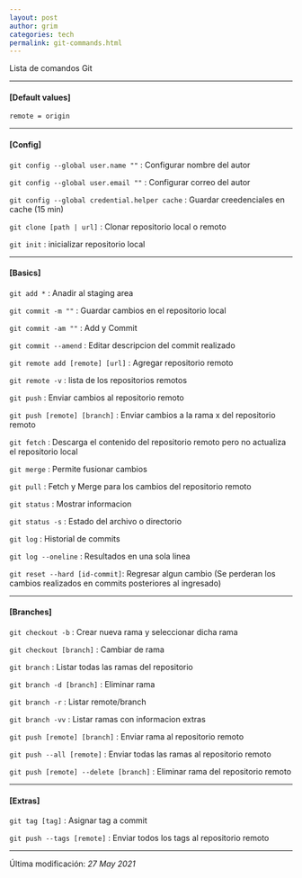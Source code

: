 ```yaml
---
layout: post
author: grim
categories: tech
permalink: git-commands.html
---
```


Lista de comandos Git

---

#### [Default values]

`remote = origin`

---

#### [Config]

`git config --global user.name ""` : Configurar nombre del autor

`git config --global user.email ""` : Configurar correo del autor

`git config --global credential.helper cache` : Guardar creedenciales en cache (15 min)

`git clone [path | url]` : Clonar repositorio local o remoto

`git init` : inicializar repositorio local

---

#### [Basics]

`git add *` : Anadir al staging area

`git commit -m ""` : Guardar cambios en el repositorio local

`git commit -am ""` : Add y Commit

`git commit --amend` : Editar descripcion del commit realizado

`git remote add [remote] [url]` : Agregar repositorio remoto

`git remote -v` : lista de los repositorios remotos

`git push` : Enviar cambios al repositorio remoto

`git push [remote] [branch]` : Enviar cambios a la rama x del repositorio remoto

`git fetch` : Descarga el contenido del repositorio remoto pero no actualiza el repositorio local

`git merge` : Permite fusionar cambios

`git pull` : Fetch y Merge para los cambios del repositorio remoto

`git status` : Mostrar informacion

`git status -s` : Estado del archivo o directorio

`git log` : Historial de commits

`git log --oneline` : Resultados en una sola linea

`git reset --hard [id-commit]`: Regresar algun cambio (Se perderan los cambios realizados en commits posteriores al ingresado)

---

#### [Branches]

`git checkout -b` : Crear nueva rama y seleccionar dicha rama

`git checkout [branch]` : Cambiar de rama

`git branch` : Listar todas las ramas del repositorio

`git branch -d [branch]` : Eliminar rama

`git branch -r` : Listar remote/branch

`git branch -vv` : Listar ramas con informacion extras

`git push [remote] [branch]` : Enviar rama al repositorio remoto

`git push --all [remote]` : Enviar todas las ramas al repositorio remoto

`git push [remote] --delete [branch]` : Eliminar rama del repositorio remoto

---

#### [Extras]

`git tag [tag]` : Asignar tag a commit

`git push --tags [remote]` : Enviar todos los tags al repositorio remoto

---

Última modificación: *27 May 2021*
